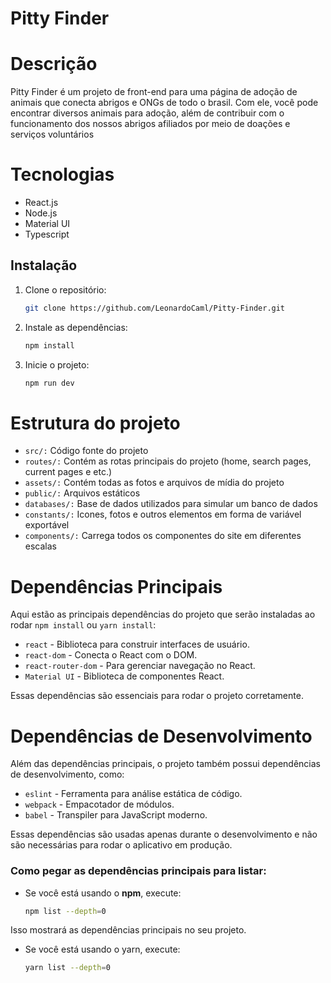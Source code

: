 # Pitty Finder

# Descrição
Pitty Finder é um projeto de front-end para uma página de adoção de animais que conecta abrigos e ONGs de todo o brasil. Com ele, você pode encontrar diversos animais para adoção, além de contribuir com o funcionamento dos nossos abrigos afiliados por meio de doações e serviços voluntários

# Tecnologias
- React.js
- Node.js
- Material UI
- Typescript

## Instalação
1. Clone o repositório:
   ```bash
   git clone https://github.com/LeonardoCaml/Pitty-Finder.git

2. Instale as dependências:
   ```bash
   npm install

3. Inicie o projeto:
   ```bash
   npm run dev

# Estrutura do projeto

- `src/:` Código fonte do projeto
- `routes/:` Contém as rotas principais do projeto (home, search pages, current pages e etc.)
- `assets/:` Contém todas as fotos e arquivos de mídia do projeto
- `public/:` Arquivos estáticos
- `databases/:` Base de dados utilizados para simular um banco de dados
- `constants/:` Icones, fotos e outros elementos em forma de variável exportável 
- `components/:` Carrega todos os componentes do site em diferentes escalas

# Dependências Principais

Aqui estão as principais dependências do projeto que serão instaladas ao rodar `npm install` ou `yarn install`:

- `react` - Biblioteca para construir interfaces de usuário.
- `react-dom` - Conecta o React com o DOM.
- `react-router-dom` - Para gerenciar navegação no React.
- `Material UI` - Biblioteca de componentes React.

Essas dependências são essenciais para rodar o projeto corretamente.

# Dependências de Desenvolvimento

Além das dependências principais, o projeto também possui dependências de desenvolvimento, como:

- `eslint` - Ferramenta para análise estática de código.
- `webpack` - Empacotador de módulos.
- `babel` - Transpiler para JavaScript moderno.

Essas dependências são usadas apenas durante o desenvolvimento e não são necessárias para rodar o aplicativo em produção.

### Como pegar as dependências principais para listar:

- Se você está usando o **npm**, execute:
  ```bash
  npm list --depth=0

Isso mostrará as dependências principais no seu projeto.

- Se você está usando o yarn, execute:
  ```bash
  yarn list --depth=0